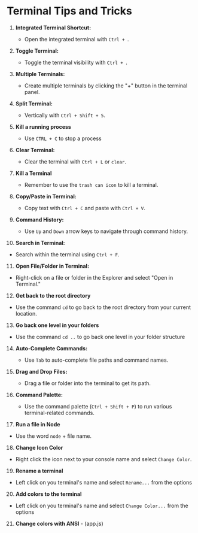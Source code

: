 # Terminal Tips and Tricks

1. **Integrated Terminal Shortcut:**
   - Open the integrated terminal with `Ctrl + `.

2. **Toggle Terminal:**
    - Toggle the terminal visibility with `Ctrl + `.

3. **Multiple Terminals:**
   - Create multiple terminals by clicking the "+" button in the terminal panel.

4. **Split Terminal:**
   - Vertically with `Ctrl + Shift + 5`.

5. **Kill a running process**
   - Use `CTRL + C` to stop a process

6. **Clear Terminal:**
   - Clear the terminal with `Ctrl + L` or `clear`.   

7. **Kill a Terminal**
   - Remember to use the `trash can icon` to kill a terminal.

8. **Copy/Paste in Terminal:**
   - Copy text with `Ctrl + C` and paste with `Ctrl + V`.

9. **Command History:**
   - Use `Up` and `Down` arrow keys to navigate through command history.

10. **Search in Terminal:**
   - Search within the terminal using `Ctrl + F`.

11. **Open File/Folder in Terminal:**
   - Right-click on a file or folder in the Explorer and select "Open in Terminal."

12. **Get back to the root directory**
   - Use the command `cd` to go back to the root directory from your current location.

13. **Go back one level in your folders**
   - Use the command `cd ..` to go back one level in your folder structure 

14. **Auto-Complete Commands:**
    - Use `Tab` to auto-complete file paths and command names.

15. **Drag and Drop Files:**
    - Drag a file or folder into the terminal to get its path.

16. **Command Palette:**
    - Use the command palette (`Ctrl + Shift + P`) to run various terminal-related commands.

17. **Run a file in Node**
   - Use the word `node` + file name.

18. **Change Icon Color**
   - Right click the icon next to your console name and select `Change Color`.

19. **Rename a terminal**
   - Left click on you terminal's name and select `Rename...` from the options

20. **Add colors to the terminal**
   - Left click on you terminal's name and select `Change Color...` from the options

21. **Change colors with ANSI** - (app.js)